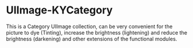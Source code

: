 # UIImage-KYCategory
This is a Category UIImage collection, can be very convenient for the picture to dye (Tinting), increase the brightness (lightening) and reduce the brightness (darkening) and other extensions of the functional modules. 
